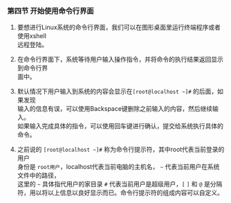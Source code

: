 ### 第四节 开始使用命令行界面

1. 要想进行Linux系统的命令行界面，我们可以在图形桌面里运行终端程序或者使用xshell  
远程登陆。

2. 在命令行界面下，系统等待用户输入操作指令，并将命令的执行结果返回显示到命令行界  
面中。

3. 默认情况下用户输入到系统的内容会显示在`[root@localhost ~]#` 的后面，如果发现  
输入的信息有误，可以使用Backspace键删除之前输入的内容，然后继续输入。  
如果输入完成具体的指令，可以使用回车键进行确认，提交给系统执行具体的命令。

4. 之前说的 `[root@localhost ~]#` 称为命令行提示符，其中root代表当前登录的用户  
身份是 `root用户`，localhost代表当前电脑的主机名， `~` 代表当前用户在系统文件中的路径，  
这里的 `~` 具体指代用户的家目录 `#` 代表当前用户是超级用户，`[` `]` 和 `@` 是分隔  
符，用以将以上信息以良好显示而已。命令行提示符的组成内容可以自定义。
